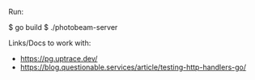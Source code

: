 Run:

   $ go build
   $ ./photobeam-server

Links/Docs to work with:

- https://pg.uptrace.dev/
- https://blog.questionable.services/article/testing-http-handlers-go/
